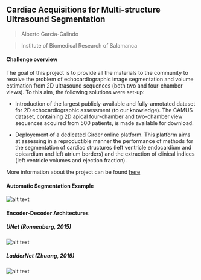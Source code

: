 ## Cardiac Acquisitions for Multi-structure Ultrasound Segmentation
> Alberto García-Galindo

> Institute of Biomedical Research of Salamanca

#### Challenge overview

The goal of this project is to provide all the materials to the community to resolve the problem of echocardiographic image segmentation and volume estimation from 2D ultrasound sequences (both two and four-chamber views). To this aim, the following solutions were set-up:

- Introduction of the largest publicly-available and fully-annotated dataset for 2D echocardiographic assessment (to our knowledge). The CAMUS dataset, containing 2D apical four-chamber and two-chamber view sequences acquired from 500 patients, is made available for download.

- Deployement of a dedicated Girder online platform. This platform aims at assessing in a reproductible manner the performance of methods for the segmentation of cardiac structures (left ventricle endocardium and epicardium and left atrium borders) and the extraction of clinical indices (left ventricle volumes and ejection fraction).

More information about the project can be found [here](https://www.creatis.insa-lyon.fr/Challenge/camus/index.html)

#### Automatic Segmentation Example

![alt text](https://github.com/Alberto267/camus_challenge/blob/master/img/patient0001-2CH.gif)


#### Encoder-Decoder Architectures

##### UNet (Ronnenberg, 2015)

![alt text](https://github.com/Alberto267/camus_challenge/blob/master/img/unet.png)

##### LadderNet (Zhuang, 2019)

![alt text](https://github.com/Alberto267/camus_challenge/blob/master/img/ladder.png)
